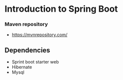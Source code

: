 # Introduction to Spring Boot

### Maven repository

- https://mvnrepository.com/

## Dependencies

- Sprint boot starter web
- Hibernate
- Mysql
